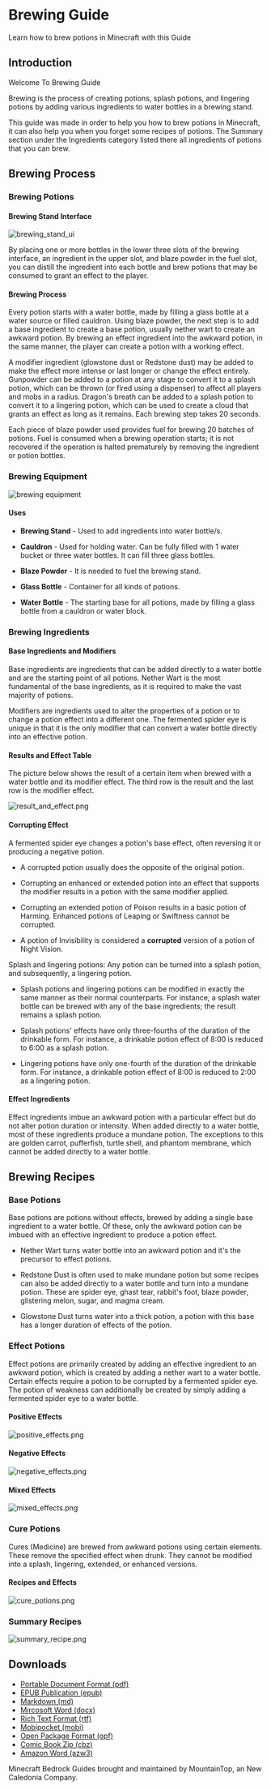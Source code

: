 # Brewing Guide
Learn how to brew potions in Minecraft with this Guide

## Introduction
Welcome To Brewing Guide

Brewing is the process of creating potions, splash potions, and lingering potions by adding various ingredients to water bottles in a brewing stand.

This guide was made in order to help you how to brew potions in Minecraft, it can also help you when you forget some recipes of potions. The Summary section under the Ingredients category listed there all ingredients of potions that you can brew.

## Brewing Process

### Brewing Potions

#### Brewing Stand Interface

![brewing_stand_ui](images/brewing_stand_ui.png)

By placing one or more bottles in the lower three slots of the brewing interface, an ingredient in the upper slot, and blaze powder in the fuel slot, you can distill the ingredient into each bottle and brew potions that may be consumed to grant an effect to the player.

#### Brewing Process

Every potion starts with a water bottle, made by filling a glass bottle at a water source or filled cauldron. Using blaze powder, the next step is to add a base ingredient to create a base potion, usually nether wart to create an awkward potion. By brewing an effect ingredient into the awkward potion, in the same manner, the player can create a potion with a working effect.

A modifier ingredient (glowstone dust or Redstone dust) may be added to make the effect more intense or last longer or change the effect entirely. Gunpowder can be added to a potion at any stage to convert it to a splash potion, which can be thrown (or fired using a dispenser) to affect all players and mobs in a radius. Dragon's breath can be added to a splash potion to convert it to a lingering potion, which can be used to create a cloud that grants an effect as long as it remains. Each brewing step takes 20 seconds.

Each piece of blaze powder used provides fuel for brewing 20 batches of potions. Fuel is consumed when a brewing operation starts; it is not recovered if the operation is halted prematurely by removing the ingredient or potion bottles.

### Brewing Equipment

![brewing equipment](images/brewing_equipments.png)

#### Uses

- **Brewing Stand** - Used to add ingredients into water bottle/s.

- **Cauldron** - Used for holding water. Can be fully filled with 1 water bucket or three water bottles. It can fill three glass bottles.

- **Blaze Powder** - It is needed to fuel the brewing stand.

- **Glass Bottle** - Container for all kinds of potions.

- **Water Bottle** - The starting base for all potions, made by filling a glass bottle from a cauldron or water block.

### Brewing Ingredients

#### Base Ingredients and Modifiers

Base ingredients are ingredients that can be added directly to a water bottle and are the starting point of all potions. Nether Wart is the most fundamental of the base ingredients, as it is required to make the vast majority of potions.

Modifiers are ingredients used to alter the properties of a potion or to change a potion effect into a different one. The fermented spider eye is unique in that it is the only modifier that can convert a water bottle directly into an effective potion.

#### Results and Effect Table

The picture below shows the result of a certain item when brewed with a water bottle and its modifier effect. The third row is the result and the last row is the modifier effect.

![result_and_effect.png](images/result_and_effect.png)

#### Corrupting Effect

A fermented spider eye changes a potion's base effect, often reversing it or producing a negative potion.

- A corrupted potion usually does the opposite of the original potion.

- Corrupting an enhanced or extended potion into an effect that supports the modifier results in a potion with the same modifier applied.

- Corrupting an extended potion of Poison results in a basic potion of Harming. Enhanced potions of Leaping or Swiftness cannot be corrupted.

- A potion of Invisibility is considered a **corrupted** version of a potion of Night Vision.

Splash and lingering potions: Any potion can be turned into a splash potion, and subsequently, a lingering potion.

- Splash potions and lingering potions can be modified in exactly the same manner as their normal counterparts. For instance, a splash water bottle can be brewed with any of the base ingredients; the result remains a splash potion.

- Splash potions' effects have only three-fourths of the duration of the drinkable form. For instance, a drinkable potion effect of 8:00 is reduced to 6:00 as a splash potion.

- Lingering potions have only one-fourth of the duration of the drinkable form. For instance, a drinkable potion effect of 8:00 is reduced to 2:00 as a lingering potion.

#### Effect Ingredients

Effect ingredients imbue an awkward potion with a particular effect but do not alter potion duration or intensity. When added directly to a water bottle, most of these ingredients produce a mundane potion. The exceptions to this are golden carrot, pufferfish, turtle shell, and phantom membrane, which cannot be added directly to a water bottle.

## Brewing Recipes

### Base Potions

Base potions are potions without effects, brewed by adding a single base ingredient to a water bottle. Of these, only the awkward potion can be imbued with an effective ingredient to produce a potion effect.

- Nether Wart turns water bottle into an awkward potion and it's the precursor to effect potions.

- Redstone Dust is often used to make mundane potion but some recipes can also be added directly to a water bottle and turn into a mundane potion. These are spider eye, ghast tear, rabbit's foot, blaze powder, glistering melon, sugar, and magma cream.

- Glowstone Dust turns water into a thick potion, a potion with this base has a longer duration of effects of the potion.

### Effect Potions

Effect potions are primarily created by adding an effective ingredient to an awkward potion, which is created by adding a nether wart to a water bottle. Certain effects require a potion to be corrupted by a fermented spider eye. The potion of weakness can additionally be created by simply adding a fermented spider eye to a water bottle.

#### Positive Effects

![positive_effects.png](images/positive_effects.png)

#### Negative Effects

![negative_effects.png](images/negative_effects.png)

#### Mixed Effects

![mixed_effects.png](images/mixed_effects.png)

### Cure Potions

Cures (Medicine) are brewed from awkward potions using certain elements. These remove the specified effect when drunk. They cannot be modified into a splash, lingering, extended, or enhanced versions.

#### Recipes and Effects

![cure_potions.png](images/cure_potions.png)

### Summary Recipes

![summary_recipe.png](images/summary_recipe.png)

## Downloads

* [Portable Document Format (pdf)](https://newcaledoniadevteam.github.io/MountainsGuide/brew/BrewGuide.pdf)
* [EPUB Publication (epub)](https://newcaledoniadevteam.github.io/MountainsGuide/brew/BrewGuide.epub)
* [Markdown (md)](https://newcaledoniadevteam.github.io/MountainsGuide/brew/readme.md)
* [Mircosoft Word (docx)](https://newcaledoniadevteam.github.io/MountainsGuide/brew/BrewGuide.docx)
* [Rich Text Format (rtf)](https://newcaledoniadevteam.github.io/MountainsGuide/brew/BrewGuide.rtf)
* [Mobipocket (mobi)](https://newcaledoniadevteam.github.io/MountainsGuide/brew/BrewGuide.mobi)
* [Open Package Format (opf)](https://newcaledoniadevteam.github.io/MountainsGuide/brew/BrewGuide.opf)
* [Comic Book Zip (cbz)](https://newcaledoniadevteam.github.io/MountainsGuide/brew/BrewGuide.cbz)
* [Amazon Word (azw3)](https://newcaledoniadevteam.github.io/MountainsGuide/brew/BrewGuide.azw3)

Minecraft Bedrock Guides brought and maintained by MountainTop, an New Caledonia Company.

